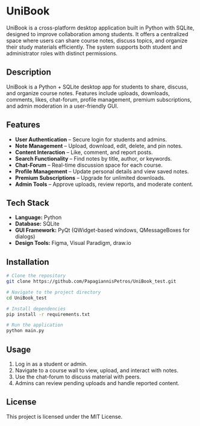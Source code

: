 # UniBook

UniBook is a cross-platform desktop application built in Python with SQLite, designed to improve collaboration among students. It offers a centralized space where users can share course notes, discuss topics, and organize their study materials efficiently. The system supports both student and administrator roles with distinct permissions.

## Description
UniBook is a Python + SQLite desktop app for students to share, discuss, and organize course notes. Features include uploads, downloads, comments, likes, chat-forum, profile management, premium subscriptions, and admin moderation in a user-friendly GUI.

## Features
- **User Authentication** – Secure login for students and admins.  
- **Note Management** – Upload, download, edit, delete, and pin notes.  
- **Content Interaction** – Like, comment, and report posts.  
- **Search Functionality** – Find notes by title, author, or keywords.  
- **Chat-Forum** – Real-time discussion space for each course.  
- **Profile Management** – Update personal details and view saved notes.  
- **Premium Subscriptions** – Upgrade for unlimited downloads.  
- **Admin Tools** – Approve uploads, review reports, and moderate content.

## Tech Stack
- **Language:** Python  
- **Database:** SQLite  
- **GUI Framework:** PyQt (QWidget-based windows, QMessageBoxes for dialogs)  
- **Design Tools:** Figma, Visual Paradigm, draw.io  

## Installation
```bash
# Clone the repository
git clone https://github.com/PapagiannisPetros/UniBook_test.git

# Navigate to the project directory
cd UniBook_test

# Install dependencies
pip install -r requirements.txt

# Run the application
python main.py
```

## Usage
1. Log in as a student or admin.  
2. Navigate to a course wall to view, upload, and interact with notes.  
3. Use the chat-forum to discuss material with peers.  
4. Admins can review pending uploads and handle reported content.

## License
This project is licensed under the MIT License.
